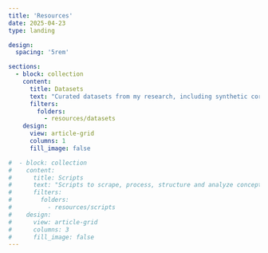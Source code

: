 ```yaml
---
title: 'Resources'
date: 2025-04-23
type: landing

design:
  spacing: '5rem'

sections:
  - block: collection
    content:
      title: Datasets
      text: "Curated datasets from my research, including synthetic corpora and large-scale domain-specific corpora."
      filters:
        folders:
          - resources/datasets
    design:
      view: article-grid
      columns: 1
      fill_image: false

#  - block: collection
#    content:
#      title: Scripts
#      text: "Scripts to scrape, process, structure and analyze conceptual change in large corpora."
#      filters:
#        folders:
#          - resources/scripts
#    design:
#      view: article-grid
#      columns: 3
#      fill_image: false
---
```

